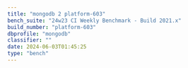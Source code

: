 ```yaml
---
title: "mongodb 2 platform-603"
bench_suite: "24w23 CI Weekly Benchmark - Build 2021.x"
build_number: "platform-603"
dbprofile: "mongodb"
classifier: ""
date: 2024-06-03T01:45:25
type: "bench"
---
```


